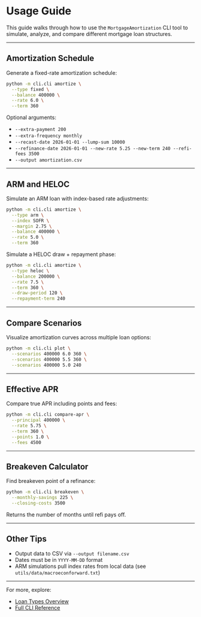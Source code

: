 # Usage Guide

This guide walks through how to use the `MortgageAmortization` CLI tool to simulate, analyze, and compare different mortgage loan structures.

---

## Amortization Schedule

Generate a fixed-rate amortization schedule:

```bash
python -m cli.cli amortize \
  --type fixed \
  --balance 400000 \
  --rate 6.0 \
  --term 360
```

Optional arguments:

- `--extra-payment 200`
- `--extra-frequency monthly`
- `--recast-date 2026-01-01 --lump-sum 10000`
- `--refinance-date 2026-01-01 --new-rate 5.25 --new-term 240 --refi-fees 3500`
- `--output amortization.csv`

---

## ARM and HELOC

Simulate an ARM loan with index-based rate adjustments:

```bash
python -m cli.cli amortize \
  --type arm \
  --index SOFR \
  --margin 2.75 \
  --balance 400000 \
  --rate 5.0 \
  --term 360
```

Simulate a HELOC draw + repayment phase:

```bash
python -m cli.cli amortize \
  --type heloc \
  --balance 200000 \
  --rate 7.5 \
  --term 360 \
  --draw-period 120 \
  --repayment-term 240
```

---

## Compare Scenarios

Visualize amortization curves across multiple loan options:

```bash
python -m cli.cli plot \
  --scenarios 400000 6.0 360 \
  --scenarios 400000 5.5 360 \
  --scenarios 400000 5.0 240
```

---

## Effective APR

Compare true APR including points and fees:

```bash
python -m cli.cli compare-apr \
  --principal 400000 \
  --rate 5.75 \
  --term 360 \
  --points 1.0 \
  --fees 4500
```

---

## Breakeven Calculator

Find breakeven point of a refinance:

```bash
python -m cli.cli breakeven \
  --monthly-savings 225 \
  --closing-costs 3500
```

Returns the number of months until refi pays off.

---

## Other Tips

- Output data to CSV via `--output filename.csv`
- Dates must be in `YYYY-MM-DD` format
- ARM simulations pull index rates from local data (see `utils/data/macroeconforward.txt`)

---

For more, explore:

- [Loan Types Overview](loan_types.md)
- [Full CLI Reference](cli.md)
